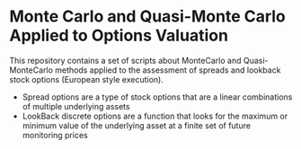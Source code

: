 # Monte Carlo and Quasi-Monte Carlo Applied to Options Valuation

This repository contains a set of scripts about MonteCarlo and Quasi-MonteCarlo methods applied to the assessment of spreads and lookback stock options (European style execution).

* Spread options are a type of stock options that are a linear combinations of multiple underlying assets
* LookBack discrete options are a function that looks for the maximum or minimum value of the underlying asset at a finite set of future monitoring prices 
